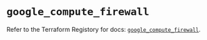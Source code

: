 # `google_compute_firewall`

Refer to the Terraform Registory for docs: [`google_compute_firewall`](https://registry.terraform.io/providers/hashicorp/google/5.8.0/docs/resources/compute_firewall).
